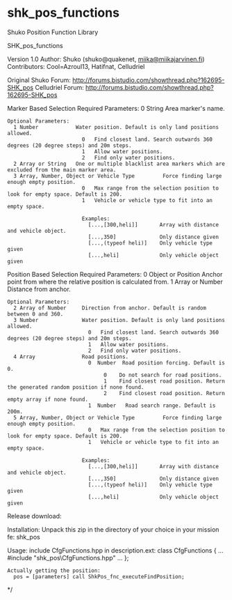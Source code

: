# shk_pos_functions
Shuko Position Function Library

  SHK_pos_functions

  Version 1.0
  Author: Shuko (shuko@quakenet, miika@miikajarvinen.fi)
  Contributors: Cool=Azroul13, Hatifnat, Celludriel

  Original Shuko Forum: http://forums.bistudio.com/showthread.php?162695-SHK_pos
  Celludriel Forum: http://forums.bistudio.com/showthread.php?162695-SHK_pos
  
  Marker Based Selection
    Required Parameters:
      0 String   Area marker's name.

    Optional Parameters:
      1 Number            Water position. Default is only land positions allowed.
                            0   Find closest land. Search outwards 360 degrees (20 degree steps) and 20m steps.
                            1   Allow water positions.
                            2   Find only water positions.
      2 Array or String   One or multiple blacklist area markers which are excluded from the main marker area.
      3 Array, Number, Object or Vehicle Type         Force finding large enough empty position.
                            0   Max range from the selection position to look for empty space. Default is 200.
                            1   Vehicle or vehicle type to fit into an empty space.

                            Examples:
                              [...,[300,heli]]       Array with distance and vehicle object.
                              [...,350]              Only distance given
                              [...,(typeof heli)]    Only vehicle type given
                              [...,heli]             Only vehicle object given

  Position Based Selection
    Required Parameters:
      0 Object or Position  Anchor point from where the relative position is calculated from.
      1 Array or Number     Distance from anchor.

    Optional Parameters:
      2 Array of Number     Direction from anchor. Default is random between 0 and 360.
      3 Number              Water position. Default is only land positions allowed.
                              0   Find closest land. Search outwards 360 degrees (20 degree steps) and 20m steps.
                              1   Allow water positions.
                              2   Find only water positions.
      4 Array               Road positions.
                              0  Number  Road position forcing. Default is 0.
                                   0    Do not search for road positions.
                                   1    Find closest road position. Return the generated random position if none found.
                                   2    Find closest road position. Return empty array if none found.
                              1  Number   Road search range. Default is 200m.
      5 Array, Number, Object or Vehicle Type         Force finding large enough empty position.
                              0   Max range from the selection position to look for empty space. Default is 200.
                              1   Vehicle or vehicle type to fit into an empty space.

                            Examples:
                              [...,[300,heli]]       Array with distance and vehicle object.
                              [...,350]              Only distance given
                              [...,(typeof heli)]    Only vehicle type given
                              [...,heli]             Only vehicle object given

  Release download:
    
  
  Installation:
	Unpack this zip in the directory of your choice in your mission fe: shk_pos
  
  Usage:
    include CfgFunctions.hpp in description.ext:
      class CfgFunctions
      {
		...
        #include "shk_pos\CfgFunctions.hpp"
		...
      };

    Actually getting the position:
      pos = [parameters] call ShkPos_fnc_executeFindPosition;
*/